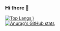 ### Hi there 👋
[![Top Langs](https://github-readme-stats.vercel.app/api/top-langs/?username=bonbonn1912&show_icons=true&theme=radical)
)](https://github.com/anuraghazra/github-readme-stats) <br/> [![Anurag's GitHub stats](https://github-readme-stats.vercel.app/api?username=bonbonn1912&show_icons=true&theme=radical)](https://github.com/anuraghazra/github-readme-stats) <br/>


<!--
**bonbonn1912/bonbonn1912** is a ✨ _special_ ✨ repository because its `README.md` (this file) appears on your GitHub profile.

Here are some ideas to get you started:

- 🔭 I’m currently working on ...
- 🌱 I’m currently learning ...
- 👯 I’m looking to collaborate on ...
- 🤔 I’m looking for help with ...
- 💬 Ask me about ...
- 📫 How to reach me: ...
- 😄 Pronouns: ...
- ⚡ Fun fact: ...
-->
